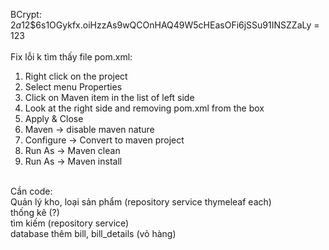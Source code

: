 BCrypt: $2a$12$6s1OGykfx.oiHzzAs9wQCOnHAQ49W5cHEasOFi6jSSu91INSZZaLy = 123<br>
<br>
Fix lỗi k tìm thấy file pom.xml:<br>
  1. Right click on the project
  2. Select menu Properties
  3. Click on Maven item in the list of left side
  4. Look at the right side and removing pom.xml from the box
  6. Apply & Close
  7. Maven -> disable maven nature
  8. Configure -> Convert to maven project
  9. Run As -> Maven clean
  10. Run As -> Maven install
<br>
Cần code:<br>
Quản lý kho, loại sản phẩm (repository service thymeleaf each)<br>
thống kê (?)<br>
tìm kiếm (repository service)<br>
database thêm bill, bill_details (vỏ hàng)<br>
